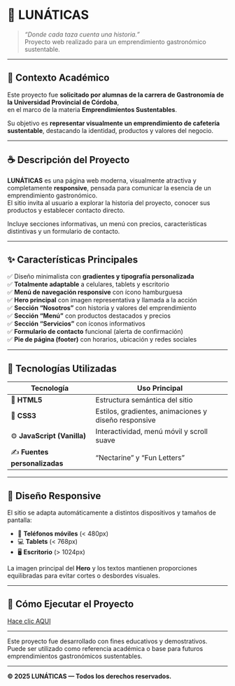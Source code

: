 # 🌙 **LUNÁTICAS**

> _“Donde cada taza cuenta una historia.”_  
> Proyecto web realizado para un emprendimiento gastronómico sustentable.

---

## 🏫 **Contexto Académico**

Este proyecto fue **solicitado por alumnas de la carrera de Gastronomía de la Universidad Provincial de Córdoba**,  
en el marco de la materia **Emprendimientos Sustentables**.

Su objetivo es **representar visualmente un emprendimiento de cafetería sustentable**, destacando la identidad, productos y valores del negocio.

---

## ☕ **Descripción del Proyecto**

**LUNÁTICAS** es una página web moderna, visualmente atractiva y completamente **responsive**, pensada para comunicar la esencia de un emprendimiento gastronómico.  
El sitio invita al usuario a explorar la historia del proyecto, conocer sus productos y establecer contacto directo.

Incluye secciones informativas, un menú con precios, características distintivas y un formulario de contacto.

---

## ✨ **Características Principales**

✅ Diseño minimalista con **gradientes y tipografía personalizada**  
✅ **Totalmente adaptable** a celulares, tablets y escritorio  
✅ **Menú de navegación responsive** con ícono hamburguesa  
✅ **Hero principal** con imagen representativa y llamada a la acción  
✅ **Sección “Nosotros”** con historia y valores del emprendimiento  
✅ **Sección “Menú”** con productos destacados y precios  
✅ **Sección “Servicios”** con íconos informativos  
✅ **Formulario de contacto** funcional (alerta de confirmación)  
✅ **Pie de página (footer)** con horarios, ubicación y redes sociales

---

## 🧩 **Tecnologías Utilizadas**

| Tecnología | Uso Principal |
|-------------|---------------|
| 🧱 **HTML5** | Estructura semántica del sitio |
| 🎨 **CSS3** | Estilos, gradientes, animaciones y diseño responsive |
| ⚙️ **JavaScript (Vanilla)** | Interactividad, menú móvil y scroll suave |
| ✍️ **Fuentes personalizadas** | “Nectarine” y “Fun Letters” |

---

## 📱 **Diseño Responsive**

El sitio se adapta automáticamente a distintos dispositivos y tamaños de pantalla:  
- 📲 **Teléfonos móviles** (< 480px)  
- 💻 **Tablets** (< 768px)  
- 🖥️ **Escritorio** (> 1024px)

La imagen principal del **Hero** y los textos mantienen proporciones equilibradas para evitar cortes o desbordes visuales.

---

## 🚀 **Cómo Ejecutar el Proyecto**

<a href='https://lunaticas.vercel.app/' >Hace clic AQUI</a>

---

Este proyecto fue desarrollado con fines educativos y demostrativos.  
Puede ser utilizado como referencia académica o base para futuros emprendimientos gastronómicos sustentables.

---

**© 2025 LUNÁTICAS — Todos los derechos reservados.**


